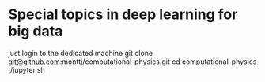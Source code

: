 # Special topics in deep learning for big data

just login to the dedicated machine
git clone git@github.com:monttj/computational-physics.git
cd computational-physics
./jupyter.sh 
